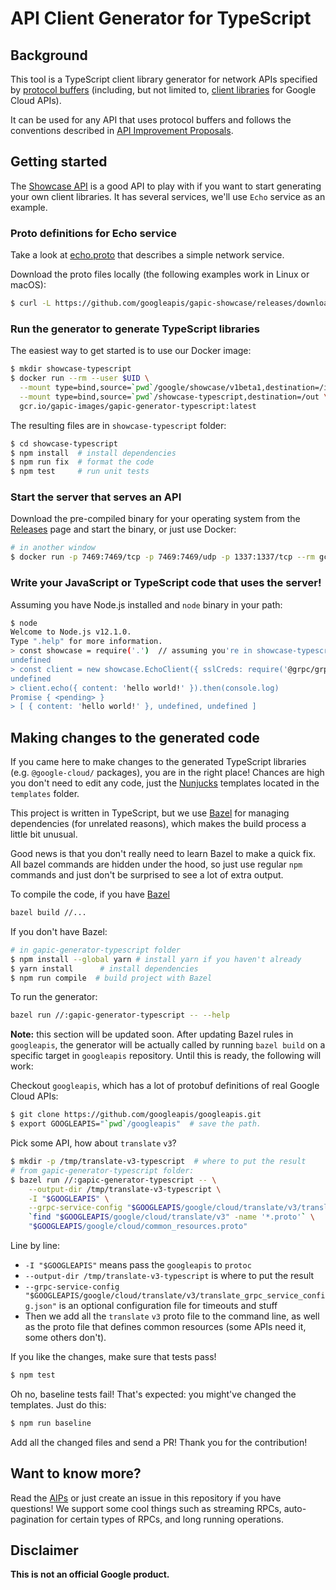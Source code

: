 # API Client Generator for TypeScript

## Background

This tool is a TypeScript client library generator for network APIs specified
by [protocol
buffers](https://developers.google.com/protocol-buffers/) (including, but
not limited to, [client libraries](https://www.npmjs.com/search?q=%40google-cloud)
for Google Cloud APIs).

It can be used for any API that uses protocol buffers and follows the conventions
described in [API Improvement Proposals](https://aip.dev/).

## Getting started

The [Showcase API](https://github.com/googleapis/gapic-showcase) is a good API to
play with if you want to start generating your own client libraries. It has several
services, we'll use `Echo` service as an example.

### Proto definitions for Echo service

Take a look at [echo.proto](https://github.com/googleapis/gapic-showcase/blob/master/schema/google/showcase/v1beta1/echo.proto) that describes a simple
network service.

Download the proto files locally (the following examples work in Linux or macOS):

```sh
$ curl -L https://github.com/googleapis/gapic-showcase/releases/download/v0.6.1/gapic-showcase-0.6.1-protos.tar.gz | tar xz
```

### Run the generator to generate TypeScript libraries

The easiest way to get started is to use our Docker image:

```sh
$ mkdir showcase-typescript
$ docker run --rm --user $UID \
  --mount type=bind,source=`pwd`/google/showcase/v1beta1,destination=/in/google/showcase/v1beta1,readonly \
  --mount type=bind,source=`pwd`/showcase-typescript,destination=/out \
  gcr.io/gapic-images/gapic-generator-typescript:latest
```

The resulting files are in `showcase-typescript` folder:

```sh
$ cd showcase-typescript
$ npm install  # install dependencies
$ npm run fix  # format the code
$ npm test     # run unit tests
```

### Start the server that serves an API

Download the pre-compiled binary for your operating system from the
[Releases](https://github.com/googleapis/gapic-showcase/releases/tag/v0.6.1) page
and start the binary, or just use Docker:

```sh
# in another window
$ docker run -p 7469:7469/tcp -p 7469:7469/udp -p 1337:1337/tcp --rm gcr.io/gapic-images/gapic-showcase:0.6.1
```

### Write your JavaScript or TypeScript code that uses the server!

Assuming you have Node.js installed and `node` binary in your path:

```sh
$ node
Welcome to Node.js v12.1.0.
Type ".help" for more information.
> const showcase = require('.')  // assuming you're in showcase-typescript
undefined
> const client = new showcase.EchoClient({ sslCreds: require('@grpc/grpc-js').credentials.createInsecure() })
undefined
> client.echo({ content: 'hello world!' }).then(console.log)
Promise { <pending> }
> [ { content: 'hello world!' }, undefined, undefined ]
```

## Making changes to the generated code

If you came here to make changes to the generated TypeScript libraries (e.g. `@google-cloud/` packages),
you are in the right place! Chances are high you don't need to edit any code, just the
[Nunjucks](https://mozilla.github.io/nunjucks/) templates located in the `templates` folder.

This project is written in TypeScript, but we use [Bazel](https://bazel.build/) for managing dependencies
(for unrelated reasons), which makes the build process a little bit unusual.

Good news is that you don't really need to learn Bazel to make a quick fix. All bazel commands are
hidden under the hood, so just use regular `npm` commands and just don't be surprised to see a lot of extra
output.

To compile the code, if you have [Bazel](https://bazel.build/)

```sh
bazel build //...
```

If you don't have Bazel:

```sh
# in gapic-generator-typescript folder
$ npm install --global yarn # install yarn if you haven't already
$ yarn install      # install dependencies
$ npm run compile  # build project with Bazel
```

To run the generator:

```sh
bazel run //:gapic-generator-typescript -- --help
```

**Note:** this section will be updated soon. After updating Bazel rules in `googleapis`,
the generator will be actually called by running `bazel build` on a specific target
in `googleapis` repository. Until this is ready, the following will work:

Checkout `googleapis`, which has a lot of protobuf definitions of real Google Cloud APIs:

```sh
$ git clone https://github.com/googleapis/googleapis.git
$ export GOOGLEAPIS="`pwd`/googleapis"  # save the path.
```

Pick some API, how about `translate` `v3`?

```sh
$ mkdir -p /tmp/translate-v3-typescript  # where to put the result
# from gapic-generator-typescript folder:
$ bazel run //:gapic-generator-typescript -- \
    --output-dir /tmp/translate-v3-typescript \
    -I "$GOOGLEAPIS" \
    --grpc-service-config "$GOOGLEAPIS/google/cloud/translate/v3/translate_grpc_service_config.json" \
    `find "$GOOGLEAPIS/google/cloud/translate/v3" -name '*.proto'` \
    "$GOOGLEAPIS/google/cloud/common_resources.proto"
```

Line by line:
* `-I "$GOOGLEAPIS"` means pass the `googleapis` to `protoc`
* `--output-dir /tmp/translate-v3-typescript` is where to put the result
* `--grpc-service-config "$GOOGLEAPIS/google/cloud/translate/v3/translate_grpc_service_config.json"`
is an optional configuration file for timeouts and stuff
* Then we add all the `translate` `v3` proto file to the command line, as well as the
proto file that defines common resources (some APIs need it, some others don't).

If you like the changes, make sure that tests pass!

```sh
$ npm test
```

Oh no, baseline tests fail!  That's expected: you might've changed the templates. Just do this:

```sh
$ npm run baseline
```

Add all the changed files and send a PR! Thank you for the contribution!

## Want to know more?

Read the [AIPs](https://aip.dev/) or just create an issue in this repository if you have questions!
We support some cool things such as streaming RPCs, auto-pagination for certain types of RPCs, and long running operations.

## Disclaimer

**This is not an official Google product.**
